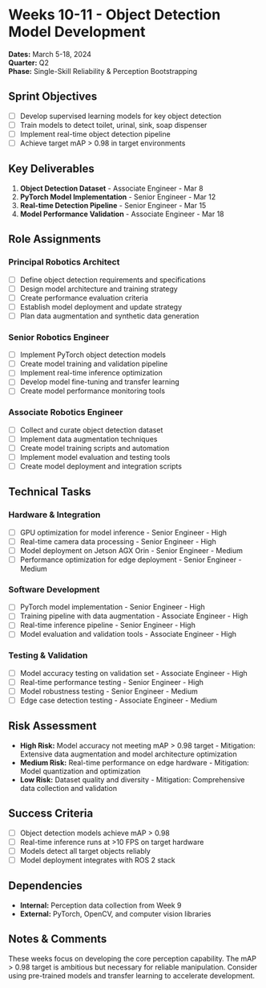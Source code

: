 # Weeks 10-11 - Object Detection Model Development
**Dates:** March 5-18, 2024  
**Quarter:** Q2  
**Phase:** Single-Skill Reliability & Perception Bootstrapping

## Sprint Objectives
- [ ] Develop supervised learning models for key object detection
- [ ] Train models to detect toilet, urinal, sink, soap dispenser
- [ ] Implement real-time object detection pipeline
- [ ] Achieve target mAP > 0.98 in target environments

## Key Deliverables
1. **Object Detection Dataset** - Associate Engineer - Mar 8
2. **PyTorch Model Implementation** - Senior Engineer - Mar 12
3. **Real-time Detection Pipeline** - Senior Engineer - Mar 15
4. **Model Performance Validation** - Associate Engineer - Mar 18

## Role Assignments

### Principal Robotics Architect
- [ ] Define object detection requirements and specifications
- [ ] Design model architecture and training strategy
- [ ] Create performance evaluation criteria
- [ ] Establish model deployment and update strategy
- [ ] Plan data augmentation and synthetic data generation

### Senior Robotics Engineer
- [ ] Implement PyTorch object detection models
- [ ] Create model training and validation pipeline
- [ ] Implement real-time inference optimization
- [ ] Develop model fine-tuning and transfer learning
- [ ] Create model performance monitoring tools

### Associate Robotics Engineer
- [ ] Collect and curate object detection dataset
- [ ] Implement data augmentation techniques
- [ ] Create model training scripts and automation
- [ ] Implement model evaluation and testing tools
- [ ] Create model deployment and integration scripts

## Technical Tasks

### Hardware & Integration
- [ ] GPU optimization for model inference - Senior Engineer - High
- [ ] Real-time camera data processing - Senior Engineer - High
- [ ] Model deployment on Jetson AGX Orin - Senior Engineer - Medium
- [ ] Performance optimization for edge deployment - Senior Engineer - Medium

### Software Development
- [ ] PyTorch model implementation - Senior Engineer - High
- [ ] Training pipeline with data augmentation - Associate Engineer - High
- [ ] Real-time inference pipeline - Senior Engineer - High
- [ ] Model evaluation and validation tools - Associate Engineer - High

### Testing & Validation
- [ ] Model accuracy testing on validation set - Associate Engineer - High
- [ ] Real-time performance testing - Senior Engineer - High
- [ ] Model robustness testing - Senior Engineer - Medium
- [ ] Edge case detection testing - Associate Engineer - Medium

## Risk Assessment
- **High Risk:** Model accuracy not meeting mAP > 0.98 target - Mitigation: Extensive data augmentation and model architecture optimization
- **Medium Risk:** Real-time performance on edge hardware - Mitigation: Model quantization and optimization
- **Low Risk:** Dataset quality and diversity - Mitigation: Comprehensive data collection and validation

## Success Criteria
- [ ] Object detection models achieve mAP > 0.98
- [ ] Real-time inference runs at >10 FPS on target hardware
- [ ] Models detect all target objects reliably
- [ ] Model deployment integrates with ROS 2 stack

## Dependencies
- **Internal:** Perception data collection from Week 9
- **External:** PyTorch, OpenCV, and computer vision libraries

## Notes & Comments
These weeks focus on developing the core perception capability. The mAP > 0.98 target is ambitious but necessary for reliable manipulation. Consider using pre-trained models and transfer learning to accelerate development.
